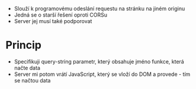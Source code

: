 - Slouží k programovému odeslání requestu na stránku na jiném originu
- Jedná se o starší řešení oproti CORSu
- Server jej musí také podporovat

# Princip
- Specifikuji query-string parametr, který obsahuje jméno funkce, která načte data
- Server mi potom vrátí JavaScript, který se vloží do DOM a provede - tím se načtou data